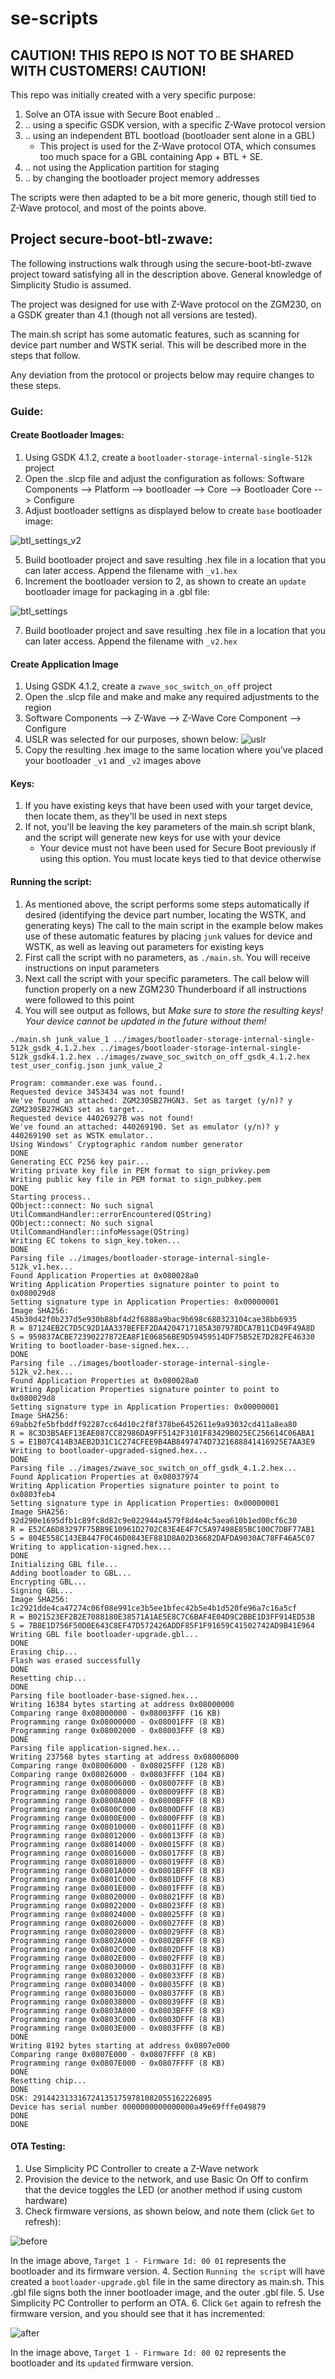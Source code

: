# se-scripts

## CAUTION! THIS REPO IS NOT TO BE SHARED WITH CUSTOMERS! CAUTION!

This repo was initially created with a very specific purpose:

1. Solve an OTA issue with Secure Boot enabled ..
2. .. using a specific GSDK version, with a specific Z-Wave protocol version
3. .. using an independent BTL bootload (bootloader sent alone in a GBL)
    * This project is used for the Z-Wave protocol OTA, which consumes too much space for a GBL containing App + BTL + SE.
4. .. not using the Application partition for staging
5. .. by changing the bootloader project memory addresses

The scripts were then adapted to be a bit more generic, though still tied to Z-Wave protocol, and most of the points above.

## Project secure-boot-btl-zwave:

The following instructions walk through using the secure-boot-btl-zwave project toward satisfying all in the description
above. General knowledge of Simplicity Studio is assumed.

The project was designed for use with Z-Wave protocol on the ZGM230, on a GSDK greater than 4.1 (though not all versions are tested).

The main.sh script has some automatic features, such as scanning for device part number and WSTK serial. This will be described more 
in the steps that follow.

Any deviation from the protocol or projects below may require changes to these steps.

### Guide:

#### Create Bootloader Images:
1. Using GSDK 4.1.2, create a `bootloader-storage-internal-single-512k` project
2. Open the .slcp file and adjust the configuration as follows:
   Software Components --> Platform --> bootloader --> Core --> Bootloader Core --> Configure
3. Adjust bootloader settigns as displayed below to create `base` bootloader image:

![btl_settings_v2](https://user-images.githubusercontent.com/111395060/197108289-bb508f32-7262-4f57-989e-5ac51f8e0bd3.png)

5. Build bootloader project and save resulting .hex file in a location that you can later access. Append the filename with `_v1.hex`
6. Increment the bootloader version to 2, as shown to create an `update` bootloader image for packaging in a .gbl file:

![btl_settings](https://user-images.githubusercontent.com/111395060/197110507-764d261f-30fe-4588-bbaf-093c4b011189.png)

7. Build bootloader project and save resulting .hex file in a location that you can later access. Append the filename with `_v2.hex` 

#### Create Application Image

1. Using GSDK 4.1.2, create a `zwave_soc_switch_on_off` project
2. Open the .slcp file and make and make any required adjustments to the region
3. Software Components --> Z-Wave --> Z-Wave Core Component --> Configure
4. USLR was selected for our purposes, shown below:
![uslr](https://user-images.githubusercontent.com/111395060/197109020-ecc84082-6557-4bfe-9498-22c776762a11.png)
5. Copy the resulting .hex image to the same location where you've placed your bootloader `_v1` and `_v2` images above

#### Keys:
1. If you have existing keys that have been used with your target device, then locate them, as they'll be used in next steps
2. If not, you'll be leaving the key parameters of the main.sh script blank, and the script will generate new keys for use with your device
   * Your device must not have been used for Secure Boot previously if using this option. You must locate keys tied to that device otherwise

#### Running the script:

1. As mentioned above, the script performs some steps automatically if desired (identifying the device part number, locating the WSTK, and generating keys)
   The call to the main script in the example below makes use of these automatic features by placing `junk` values for device and WSTK, as well as leaving
   out parameters for existing keys
2. First call the script with no parameters, as `./main.sh`. You will receive instructions on input parameters
3. Next call the script with your specific parameters. The call below will function properly on a new ZGM230 Thunderboard if all instructions were followed to this
   point
4. You will see output as follows, but *Make sure to store the resulting keys! Your device cannot be updated in the future without them!*   

```
./main.sh junk_value_1 ../images/bootloader-storage-internal-single-512k_gsdk_4.1.2.hex ../images/bootloader-storage-internal-single-512k_gsdk4.1.2.hex ../images/zwave_soc_switch_on_off_gsdk_4.1.2.hex test_user_config.json junk_value_2

Program: commander.exe was found..
Requested device 3453434 was not found!
We've found an attached: ZGM230SB27HGN3. Set as target (y/n)? y
ZGM230SB27HGN3 set as target..
Requested device 44026927B was not found!
We've found an attached: 440269190. Set as emulator (y/n)? y
440269190 set as WSTK emulator..
Using Windows' Cryptographic random number generator
DONE
Generating ECC P256 key pair...
Writing private key file in PEM format to sign_privkey.pem
Writing public key file in PEM format to sign_pubkey.pem
DONE
Starting process..
QObject::connect: No such signal UtilCommandHandler::errorEncountered(QString)
QObject::connect: No such signal UtilCommandHandler::infoMessage(QString)
Writing EC tokens to sign_key.token...
DONE
Parsing file ../images/bootloader-storage-internal-single-512k_v1.hex...
Found Application Properties at 0x080028a0
Writing Application Properties signature pointer to point to 0x080029d8
Setting signature type in Application Properties: 0x00000001
Image SHA256: 45b30d42f0b237d5e930b88bf4d2f6888a9bac9b698c680323104cae38bb6935
R = 87124EB2C7D5C92D1AA337BEFEF2DA4204717185A307978DCA7B11CD49F49A8D
S = 959837ACBE72390227872EA8F1E06856BE9D59459514DF75B52E7D282FE46330
Writing to bootloader-base-signed.hex...
DONE
Parsing file ../images/bootloader-storage-internal-single-512k_v2.hex...
Found Application Properties at 0x080028a0
Writing Application Properties signature pointer to point to 0x080029d8
Setting signature type in Application Properties: 0x00000001
Image SHA256: 69abb2fe5bfbddff92287cc64d10c2f8f378be6452611e9a93032cd411a8ea80
R = 8C3D3B5AEF13EAE087CC82986DA9FF5142F3101F83429B025EC256614C06ABA1
S = E1B07C414B3AEB2D31C1C274CFEE9B4AB8497474D7321688841416925E7AA3E9
Writing to bootloader-upgraded-signed.hex...
DONE
Parsing file ../images/zwave_soc_switch_on_off_gsdk_4.1.2.hex...
Found Application Properties at 0x08037974
Writing Application Properties signature pointer to point to 0x0803feb4
Setting signature type in Application Properties: 0x00000001
Image SHA256: 92d290e1695dfb1c89fc8d82c9e022944a4579f8d4e4c5aea610b1ed00cf6c30
R = E52CA6D83297F75BB9E10961D2702C83E4E4F7C5A97498E85BC100C7DBF77AB1
S = 804E558C143EB447F0C46D0843EF881D8A02D36682DAFDA9030AC78FF46A5C07
Writing to application-signed.hex...
DONE
Initializing GBL file...
Adding bootloader to GBL...
Encrypting GBL...
Signing GBL...
Image SHA256: 1c2921dde4ca47274c06f08e991ce3b5ee1bfec42b5e4b1d520fe96a7c16a5cf
R = B021523EF2B2E7088180E38571A1AE5E8C7C6BAF4E04D9C2BBE1D3FF914ED53B
S = 7B8E1D756F50D0E643C8EF47D572426ADDF85F1F91659C41502742AD9B41E964
Writing GBL file bootloader-upgrade.gbl...
DONE
Erasing chip...
Flash was erased successfully
DONE
Resetting chip...
DONE
Parsing file bootloader-base-signed.hex...
Writing 16384 bytes starting at address 0x08000000
Comparing range 0x08000000 - 0x08003FFF (16 KB)
Programming range 0x08000000 - 0x08001FFF (8 KB)
Programming range 0x08002000 - 0x08003FFF (8 KB)
DONE
Parsing file application-signed.hex...
Writing 237568 bytes starting at address 0x08006000
Comparing range 0x08006000 - 0x08025FFF (128 KB)
Comparing range 0x08026000 - 0x0803FFFF (104 KB)
Programming range 0x08006000 - 0x08007FFF (8 KB)
Programming range 0x08008000 - 0x08009FFF (8 KB)
Programming range 0x0800A000 - 0x0800BFFF (8 KB)
Programming range 0x0800C000 - 0x0800DFFF (8 KB)
Programming range 0x0800E000 - 0x0800FFFF (8 KB)
Programming range 0x08010000 - 0x08011FFF (8 KB)
Programming range 0x08012000 - 0x08013FFF (8 KB)
Programming range 0x08014000 - 0x08015FFF (8 KB)
Programming range 0x08016000 - 0x08017FFF (8 KB)
Programming range 0x08018000 - 0x08019FFF (8 KB)
Programming range 0x0801A000 - 0x0801BFFF (8 KB)
Programming range 0x0801C000 - 0x0801DFFF (8 KB)
Programming range 0x0801E000 - 0x0801FFFF (8 KB)
Programming range 0x08020000 - 0x08021FFF (8 KB)
Programming range 0x08022000 - 0x08023FFF (8 KB)
Programming range 0x08024000 - 0x08025FFF (8 KB)
Programming range 0x08026000 - 0x08027FFF (8 KB)
Programming range 0x08028000 - 0x08029FFF (8 KB)
Programming range 0x0802A000 - 0x0802BFFF (8 KB)
Programming range 0x0802C000 - 0x0802DFFF (8 KB)
Programming range 0x0802E000 - 0x0802FFFF (8 KB)
Programming range 0x08030000 - 0x08031FFF (8 KB)
Programming range 0x08032000 - 0x08033FFF (8 KB)
Programming range 0x08034000 - 0x08035FFF (8 KB)
Programming range 0x08036000 - 0x08037FFF (8 KB)
Programming range 0x08038000 - 0x08039FFF (8 KB)
Programming range 0x0803A000 - 0x0803BFFF (8 KB)
Programming range 0x0803C000 - 0x0803DFFF (8 KB)
Programming range 0x0803E000 - 0x0803FFFF (8 KB)
DONE
Writing 8192 bytes starting at address 0x0807e000
Comparing range 0x0807E000 - 0x0807FFFF (8 KB)
Programming range 0x0807E000 - 0x0807FFFF (8 KB)
DONE
Resetting chip...
DONE
DSK: 2914423133167241351759781082055162226895
Device has serial number 0000000000000000a49e69fffe049879
DONE
DONE
```

#### OTA Testing:

1. Use Simplicity PC Controller to create a Z-Wave network
2. Provision the device to the network, and use Basic On Off to confirm that the device toggles the LED (or another method if using custom hardware)
3. Check firmware versions, as shown below, and note them (click `Get` to refresh):

![before](https://user-images.githubusercontent.com/111395060/197111532-c0c43c60-efe7-4c2c-9c6a-9637c0defa5a.png)

In the image above, `Target 1 - Firmware Id: 00 01` represents the bootloader and its firmware version.
4. Section `Running the script` will have created a `bootloader-upgrade.gbl` file in the same directory as main.sh. This .gbl file signs both the inner
   bootloader image, and the outer .gbl file.
5. Use Simplicity PC Controller to perform an OTA.
6. Click `Get` again to refresh the firmware version, and you should see that it has incremented:

![after](https://user-images.githubusercontent.com/111395060/197112069-17625b4e-f728-4336-8e0f-45e37aa22d1a.png)

In the image above, `Target 1 - Firmware Id: 00 02` represents the bootloader and its `updated` firmware version.
